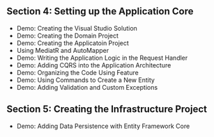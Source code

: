 ## Section 4: Setting up the Application Core
* Demo: Creating the Visual Studio Solution
* Demo: Creating the Domain Project
* Demo: Creating the Applicatoin Project
* Using MediatR and AutoMapper
* Demo: Writing the Application Logic in the Request Handler
* Demo: Adding CQRS into the Application Architecture
* Demo: Organizing the Code Using Feature
* Demo: Using Commands to Create a New Entity
* Demo: Adding Validation and Custom Exceptions
## Section 5: Creating the Infrastructure Project
* Demo: Adding Data Persistence with Entity Framework Core
